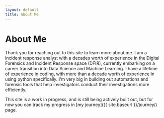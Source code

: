 ```yaml
---
layout: default
title: About Me
---
```


# About Me
Thank you for reaching out to this site to learn more about me. I am a incident response analyst with a decades worth of experience in the Digital Forensics and Incident Response space (DFIR), currently embarking on a career transition into Data Science and Machine Learning. I have a lifetime of experience in coding, with more than a decade worth of experience in using python specifically. I'm very big in building out automations and forensic tools that help investigators conduct their investigations more efficiently.

This site is a work in progress, and is still being actively built out, but for now you can track my progress in [my journey]({{ site.baseurl }}/journey/) page.
